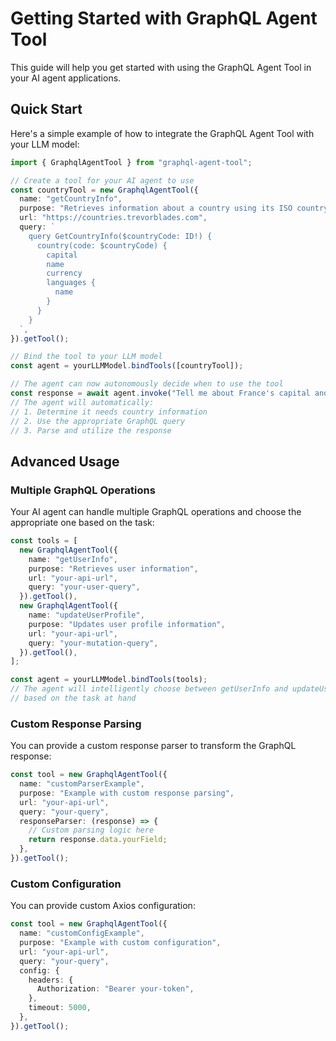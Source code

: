 # Getting Started with GraphQL Agent Tool

This guide will help you get started with using the GraphQL Agent Tool in your AI agent applications.

## Quick Start

Here's a simple example of how to integrate the GraphQL Agent Tool with your LLM model:

```typescript
import { GraphqlAgentTool } from "graphql-agent-tool";

// Create a tool for your AI agent to use
const countryTool = new GraphqlAgentTool({
  name: "getCountryInfo",
  purpose: "Retrieves information about a country using its ISO country code",
  url: "https://countries.trevorblades.com",
  query: `
    query GetCountryInfo($countryCode: ID!) {
      country(code: $countryCode) {
        capital
        name
        currency
        languages {
          name
        }
      }
    }
  `,
}).getTool();

// Bind the tool to your LLM model
const agent = yourLLMModel.bindTools([countryTool]);

// The agent can now autonomously decide when to use the tool
const response = await agent.invoke("Tell me about France's capital and official languages");
// The agent will automatically:
// 1. Determine it needs country information
// 2. Use the appropriate GraphQL query
// 3. Parse and utilize the response
```

## Advanced Usage

### Multiple GraphQL Operations

Your AI agent can handle multiple GraphQL operations and choose the appropriate one based on the task:

```typescript
const tools = [
  new GraphqlAgentTool({
    name: "getUserInfo",
    purpose: "Retrieves user information",
    url: "your-api-url",
    query: "your-user-query",
  }).getTool(),
  new GraphqlAgentTool({
    name: "updateUserProfile",
    purpose: "Updates user profile information",
    url: "your-api-url",
    query: "your-mutation-query",
  }).getTool(),
];

const agent = yourLLMModel.bindTools(tools);
// The agent will intelligently choose between getUserInfo and updateUserProfile
// based on the task at hand
```

### Custom Response Parsing

You can provide a custom response parser to transform the GraphQL response:

```typescript
const tool = new GraphqlAgentTool({
  name: "customParserExample",
  purpose: "Example with custom response parsing",
  url: "your-api-url",
  query: "your-query",
  responseParser: (response) => {
    // Custom parsing logic here
    return response.data.yourField;
  },
}).getTool();
```

### Custom Configuration

You can provide custom Axios configuration:

```typescript
const tool = new GraphqlAgentTool({
  name: "customConfigExample",
  purpose: "Example with custom configuration",
  url: "your-api-url",
  query: "your-query",
  config: {
    headers: {
      Authorization: "Bearer your-token",
    },
    timeout: 5000,
  },
}).getTool();
``` 